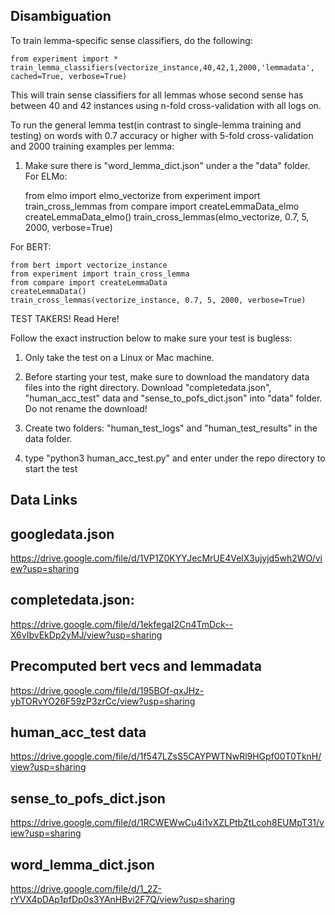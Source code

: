 Disambiguation
--------------

To train lemma-specific sense classifiers, do the following:

    from experiment import *
    train_lemma_classifiers(vectorize_instance,40,42,1,2000,'lemmadata', cached=True, verbose=True)    
    
This will train sense classifiers for all lemmas whose second sense has
between 40 and 42 instances using n-fold cross-validation with all logs on.

To run the general lemma test(in contrast to single-lemma training and testing) on words with 0.7 accuracy or higher with 5-fold cross-validation and 2000 training examples per lemma:
1. Make sure there is "word_lemma_dict.json" under a the "data" folder.
For ELMo:
    	
	from elmo import elmo_vectorize
	from experiment import train_cross_lemmas
	from compare import createLemmaData_elmo
	createLemmaData_elmo()
	train_cross_lemmas(elmo_vectorize, 0.7, 5, 2000, verbose=True)
    
For BERT:

	from bert import vectorize_instance
	from experiment import train_cross_lemma
	from compare import createLemmaData
	createLemmaData()
	train_cross_lemmas(vectorize_instance, 0.7, 5, 2000, verbose=True)

TEST TAKERS! Read Here!

Follow the exact instruction below to make sure your test is bugless:

1. Only take the test on a Linux or Mac machine.

2. Before starting your test, make sure to download the mandatory data files into the right directory. Download "completedata.json", "human_acc_test" data and "sense_to_pofs_dict.json" into "data" folder. Do not rename the download!

3. Create two folders: "human_test_logs" and "human_test_results" in the data folder.

4. type "python3 human_acc_test.py" and enter under the repo directory to start the test


     
    
Data Links
----------
## googledata.json
https://drive.google.com/file/d/1VP1Z0KYYJecMrUE4VelX3ujyjd5wh2WO/view?usp=sharing

## completedata.json:
https://drive.google.com/file/d/1ekfegaI2Cn4TmDck--X6vIbvEkDp2yMJ/view?usp=sharing

## Precomputed bert vecs and lemmadata
https://drive.google.com/file/d/195BOf-qxJHz-ybTORvYO26F59zP3zrCc/view?usp=sharing

## human_acc_test data
https://drive.google.com/file/d/1f547LZsS5CAYPWTNwRl9HGpf00T0TknH/view?usp=sharing

## sense_to_pofs_dict.json
https://drive.google.com/file/d/1RCWEWwCu4i1vXZLPtbZtLcoh8EUMpT31/view?usp=sharing

## word_lemma_dict.json
https://drive.google.com/file/d/1_2Z-rYVX4pDAp1pfDp0s3YAnHBvi2F7Q/view?usp=sharing
